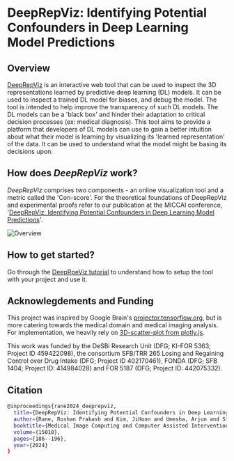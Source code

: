 # DeepRepViz: Identifying Potential Confounders in Deep Learning Model Predictions
## Overview
[DeepRepViz](https://deep-rep-viz.vercel.app/) is an interactive web tool that can be used to inspect the 3D representations learned by predictive deep learning (DL) models. It can be used to inspect a trained DL model for biases, and debug the model. The tool is intended to help improve the transparency of such DL models. The DL models can be a 'black box' and hinder their adaptation to critical decision processes (ex: medical diagnosis). This tool aims to provide a platform that developers of DL models can use to gain a better intuition about what their model is learning by visualizing its 'learned representation' of the data. It can be used to understand what the model might be basing its decisions upon. <br>

## How does $\textit{DeepRepViz}$ work?
$\textit{DeepRepViz}$ comprises two components - an online visualization tool and a metric called the 'Con-score'. For the theoretical foundations of DeepRepViz and experimental proofs refer to our publication at the MICCAI conference, '[DeepRepViz: Identifying Potential Confounders in Deep Learning Model Predictions](https://doi.org/10.1007/978-3-031-72117-5_18)'.

![Overview](https://github.com/ritterlab/DeepRepViz/assets/39021807/405ae15c-d94e-48a1-a5fd-f3bd7a23a1ea)

## How to get started?
Go through the [DeepRpeViz tutorial](DeepRepViz_tutorial.ipynb) to understand how to setup the tool with your project and use it.

## Acknowlegdements and Funding

This project was inspired by Google Brain's [projector.tensorflow.org](https://projector.tensorflow.org/), but is more catering towards the medical domain and medical imaging analysis. For implementation, we heavily rely on [3D-scatter-plot from plotly.js](https://plotly.com/javascript/3d-scatter-plots/).

This work was funded by the DeSBi Research Unit (DFG; KI-FOR 5363; Project ID 459422098), the consortium SFB/TRR 265 Losing and Regaining Control over Drug Intake (DFG; Project ID 402170461), FONDA (DFG; SFB 1404; Project ID: 414984028) and FOR 5187 (DFG; Project ID: 442075332).

## Citation

```bash
@inproceedings{rane2024_deeprepviz,
  title={DeepRepViz: Identifying Potential Confounders in Deep Learning Model Predictions}, 
  author={Rane, Roshan Prakash and Kim, JiHoon and Umesha, Arjun and Stark, Didem and Schulz, Marc-André and Ritter, Kerstin},
  booktitle={Medical Image Computing and Computer Assisted Intervention – MICCAI 2024},
  volume={15010},
  pages={186--196},
  year={2024}
}
```

